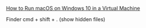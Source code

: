 
[](hackintoshpro.com/macos-mojave-vmware)
[How to Run macOS on Windows 10 in a Virtual Machine](https://www.makeuseof.com/tag/macos-windows-10-virtual-machine/)

Finder
cmd + shift + . (show hidden files)